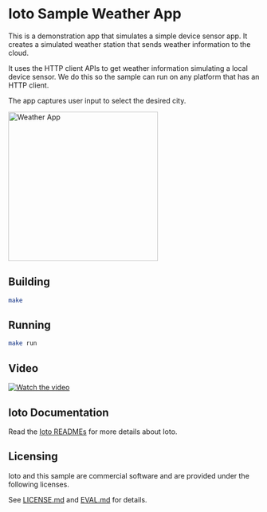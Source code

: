 # Ioto Sample Weather App

This is a demonstration app that simulates a simple device sensor app. It creates a simulated weather station that sends weather information to the cloud.

It uses the HTTP client APIs to get weather information simulating a local device sensor.  We do this so the sample can run on any platform that has an HTTP client.

The app captures user input to select the desired city.

<img src="https://github.com/embedthis/weather/blob/main/doc/weather-app.avif" width="300" alt="Weather App">

## Building

```bash
make
```

## Running

```bash
make run
```

## Video

[![Watch the video](https://img.youtube.com/vi/8xcbjK9-VwU/hqdefault.jpg)](https://youtu.be/8xcbjK9-VwU)

## Ioto Documentation

Read the [Ioto READMEs](./ioto/README.md) for more details about Ioto.

## Licensing

Ioto and this sample are commercial software and are provided under the following licenses.

See [LICENSE.md](ioto/LICENSE.md) and [EVAL.md](ioto/EVAL.md) for details.
